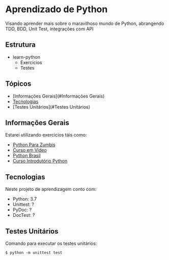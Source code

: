 # Aprendizado de Python
Visando aprender mais sobre o maravilhoso mundo de Python, abrangendo TDD, BDD, Unit Test, integrações com API

## Estrutura
* learn-python
    * Exercícios
    * Testes
        

## Tópicos
* [Informações Gerais](#Informações Gerais)
* [Tecnologias](#tecnologias)
* [Testes Unitários](#Testes Unitários)

## Informações Gerais
Estarei utilizando exercicios táis como:
* [Python Para Zumbis](http://pingmind.com.br/classes/146/announcements/)
* [Curso em Video](https://www.youtube.com/watch?v=S9uPNppGsGo&list=PLvE-ZAFRgX8hnECDn1v9HNTI71veL3oW0)
* [Python Brasil](https://wiki.python.org.br/ListaDeExercicios)
* [Curso Introdutório Python](https://curso-intro-python.readthedocs.io/exercicios.html)

## Tecnologias
Neste projeto de aprendizagem conto com:
* Python: 3.7
* Unittest: ?
* PyDoc: ?
* DocTest: ?

## Testes Unitários
Comando para executar os testes unitários: 
```
$ python -m unittest test
```